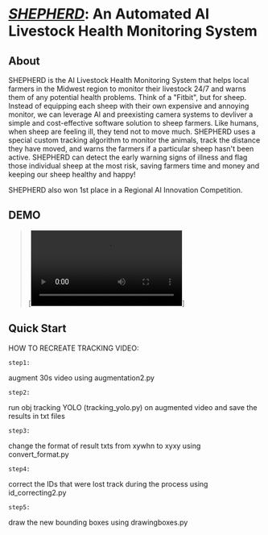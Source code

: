
# ***<u>SHEPHERD***</u>: An Automated AI Livestock Health Monitoring System

## About
SHEPHERD is the AI Livestock Health Monitoring System that helps local farmers in the Midwest region to monitor their livestock 24/7 and warns them of any potential health problems. Think of a "Fitbit", but for sheep. Instead of equipping each sheep with their own expensive and annoying monitor, we can leverage AI and preexisting camera systems to devliver a simple and cost-effective software solution to sheep farmers. Like humans, when sheep are feeling ill, they tend not to move much. SHEPHERD uses a special custom tracking algorithm to monitor the animals, track the distance they have moved, and warns the farmers if a particular sheep hasn't been active. SHEPHERD can detect the early warning signs of illness and flag those individual sheep at the most risk, saving farmers time and money and keeping our sheep healthy and happy!

SHEPHERD also won 1st place in a Regional AI Innovation Competition. 

## DEMO
> [![Product demo](https://raw.githubusercontent.com/lequ02/shepherd/main/media/product_demo.mp4)]



## Quick Start

HOW TO RECREATE TRACKING VIDEO:

	step1:
augment 30s video using augmentation2.py

	step2:
run obj tracking YOLO (tracking_yolo.py) on augmented video and save the results in txt files

	step3:
change the format of result txts from xywhn to xyxy using convert_format.py

	step4:
correct the IDs that were lost track during the process using id_correcting2.py

	step5:
draw the new bounding boxes using drawingboxes.py